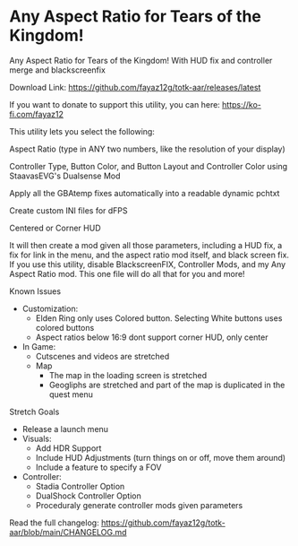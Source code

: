 # Any Aspect Ratio for Tears of the Kingdom!
Any Aspect Ratio for Tears of the Kingdom! With HUD fix and controller merge and blackscreenfix

Download Link: https://github.com/fayaz12g/totk-aar/releases/latest

If you want to donate to support this utility, you can here: https://ko-fi.com/fayaz12

This utility lets you select the following:

Aspect Ratio (type in ANY two numbers, like the resolution of your display)

Controller Type, Button Color, and Button Layout and Controller Color using StaavasEVG's Dualsense Mod

Apply all the GBAtemp fixes automatically into a readable dynamic pchtxt

Create custom INI files for dFPS

Centered or Corner HUD


It will then create a mod given all those parameters, including a HUD fix, a fix for link in the menu, and the aspect ratio mod itself, and black screen fix. If you use this utility, disable BlackscreenFIX, Controller Mods, and my Any Aspect Ratio mod. This one file will do all that for you and more!


Known Issues
- Customization:
  - Elden Ring only uses Colored button. Selecting White buttons uses colored buttons
  - Aspect ratios below 16:9 dont support corner HUD, only center
- In Game:
  - Cutscenes and videos are stretched
  - Map
    - The map in the loading screen is stretched
    - Geogliphs are stretched and part of the map is duplicated in the quest menu


Stretch Goals
- Release a launch menu
- Visuals:
  - Add HDR Support
  - Include HUD Adjustments (turn things on or off, move them around)
  - Include a feature to specify a FOV
- Controller:
  - Stadia Controller Option
  - DualShock Controller Option
  - Proceduraly generate controller mods given parameters

Read the full changelog: https://github.com/fayaz12g/totk-aar/blob/main/CHANGELOG.md
